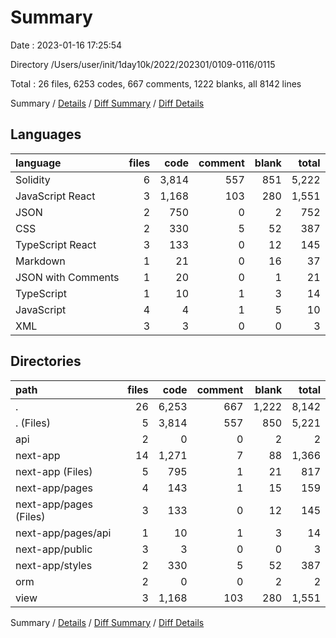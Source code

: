 # Summary

Date : 2023-01-16 17:25:54

Directory /Users/user/init/1day10k/2022/202301/0109-0116/0115

Total : 26 files,  6253 codes, 667 comments, 1222 blanks, all 8142 lines

Summary / [Details](details.md) / [Diff Summary](diff.md) / [Diff Details](diff-details.md)

## Languages
| language | files | code | comment | blank | total |
| :--- | ---: | ---: | ---: | ---: | ---: |
| Solidity | 6 | 3,814 | 557 | 851 | 5,222 |
| JavaScript React | 3 | 1,168 | 103 | 280 | 1,551 |
| JSON | 2 | 750 | 0 | 2 | 752 |
| CSS | 2 | 330 | 5 | 52 | 387 |
| TypeScript React | 3 | 133 | 0 | 12 | 145 |
| Markdown | 1 | 21 | 0 | 16 | 37 |
| JSON with Comments | 1 | 20 | 0 | 1 | 21 |
| TypeScript | 1 | 10 | 1 | 3 | 14 |
| JavaScript | 4 | 4 | 1 | 5 | 10 |
| XML | 3 | 3 | 0 | 0 | 3 |

## Directories
| path | files | code | comment | blank | total |
| :--- | ---: | ---: | ---: | ---: | ---: |
| . | 26 | 6,253 | 667 | 1,222 | 8,142 |
| . (Files) | 5 | 3,814 | 557 | 850 | 5,221 |
| api | 2 | 0 | 0 | 2 | 2 |
| next-app | 14 | 1,271 | 7 | 88 | 1,366 |
| next-app (Files) | 5 | 795 | 1 | 21 | 817 |
| next-app/pages | 4 | 143 | 1 | 15 | 159 |
| next-app/pages (Files) | 3 | 133 | 0 | 12 | 145 |
| next-app/pages/api | 1 | 10 | 1 | 3 | 14 |
| next-app/public | 3 | 3 | 0 | 0 | 3 |
| next-app/styles | 2 | 330 | 5 | 52 | 387 |
| orm | 2 | 0 | 0 | 2 | 2 |
| view | 3 | 1,168 | 103 | 280 | 1,551 |

Summary / [Details](details.md) / [Diff Summary](diff.md) / [Diff Details](diff-details.md)